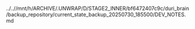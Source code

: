 ../..//mnt/h/ARCHIVE/.UNWRAP/D/STAGE2_INNER/bf6472407c9c/duri_brain/backup_repository/current_state_backup_20250730_185500/DEV_NOTES.md
